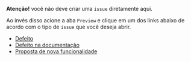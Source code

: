 __Atenção!__ você não deve criar uma `issue` diretamente aqui.

Ao invés disso acione a aba `Preview` e clique em um dos links abaixo
de acordo com o tipo de `issue` que você deseja abrir.

* [Defeito](?template=bug.md)
* [Defeito na documentação](?template=bug-doc.md)
* [Proposta de nova funcionalidade](?template=proposal.md)
